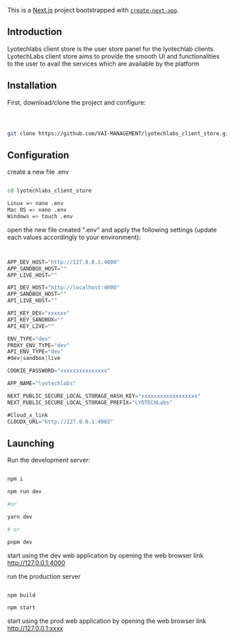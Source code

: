 This is a [Next.js](https://nextjs.org/) project bootstrapped with [`create-next-app`](https://github.com/vercel/next.js/tree/canary/packages/create-next-app).

## Introduction

Lyotechlabs client store is the user store panel for the lyotechlab clients.
LyotechLabs client store aims to provide the smooth UI and functionalities to the user to avail the services which are available by the platform

## Installation

First, download/clone the project and configure:

```sh



git clone https://github.com/VAI-MANAGEMENT/lyotechlabs_client_store.git

```

## Configuration

create a new file .env

```sh

cd lyotechlabs_client_store

Linux => nano .env
Mac OS => nano .env
Windows => touch .env

```

open the new file created ".env" and apply the following settings (update each values accordingly to your environment):

```js


APP_DEV_HOST="http://127.0.0.1:4000"
APP_SANDBOX_HOST=""
APP_LIVE_HOST=""

API_DEV_HOST="http://localhost:4000"
APP_SANDBOX_HOST=""
API_LIVE_HOST=""

API_KEY_DEV="xxxxxx"
API_KEY_SANDBOX=""
API_KEY_LIVE=""

ENV_TYPE="dev"
PROXY_ENV_TYPE="dev"
API_ENV_TYPE="dev"
#dev|sandbox|live

COOKIE_PASSWORD="xxxxxxxxxxxxxxx"

APP_NAME="lyotechlabs"

NEXT_PUBLIC_SECURE_LOCAL_STORAGE_HASH_KEY="xxxxxxxxxxxxxxxxxx"
NEXT_PUBLIC_SECURE_LOCAL_STORAGE_PREFIX="LYOTECHLabs"

#Cloud_x_link
CLOUDX_URL="http://127.0.0.1:4003"

```

## Launching

Run the development server:

```sh

npm i

npm run dev

#or

yarn dev

# or

pnpm dev


```

start using the dev web application by opening the web browser link http://127.0.0.1:4000

run the production server

```sh

npm build

npm start

```

start using the prod web application by opening the web browser link http://127.0.0.1:xxxx
